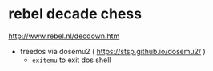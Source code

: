 # rebel decade chess

http://www.rebel.nl/decdown.htm

* freedos via dosemu2 ( https://stsp.github.io/dosemu2/ )
  * `exitemu` to exit dos shell
